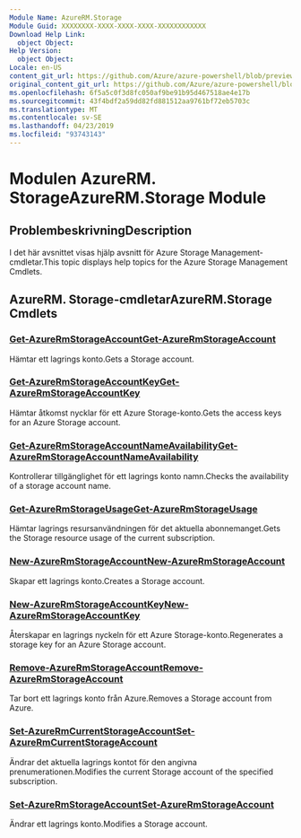```yaml
---
Module Name: AzureRM.Storage
Module Guid: XXXXXXXX-XXXX-XXXX-XXXX-XXXXXXXXXXXX
Download Help Link:
  object Object: 
Help Version:
  object Object: 
Locale: en-US
content_git_url: https://github.com/Azure/azure-powershell/blob/preview/src/ResourceManager/Storage/Stack/Commands.Management.Storage/help/AzureRM.Storage.md
original_content_git_url: https://github.com/Azure/azure-powershell/blob/preview/src/ResourceManager/Storage/Stack/Commands.Management.Storage/help/AzureRM.Storage.md
ms.openlocfilehash: 6f5a5c0f3d8fc050af9be91b95d467518ae4e17b
ms.sourcegitcommit: 43f4bdf2a59dd82fd881512aa9761bf72eb5703c
ms.translationtype: MT
ms.contentlocale: sv-SE
ms.lasthandoff: 04/23/2019
ms.locfileid: "93743143"
---
```

# <span data-ttu-id="c2104-101">Modulen AzureRM. Storage</span><span class="sxs-lookup"><span data-stu-id="c2104-101">AzureRM.Storage Module</span></span>
## <span data-ttu-id="c2104-102">Problembeskrivning</span><span class="sxs-lookup"><span data-stu-id="c2104-102">Description</span></span>
<span data-ttu-id="c2104-103">I det här avsnittet visas hjälp avsnitt för Azure Storage Management-cmdletar.</span><span class="sxs-lookup"><span data-stu-id="c2104-103">This topic displays help topics for the Azure Storage Management Cmdlets.</span></span>

## <span data-ttu-id="c2104-104">AzureRM. Storage-cmdletar</span><span class="sxs-lookup"><span data-stu-id="c2104-104">AzureRM.Storage Cmdlets</span></span>
### [<span data-ttu-id="c2104-105">Get-AzureRmStorageAccount</span><span class="sxs-lookup"><span data-stu-id="c2104-105">Get-AzureRmStorageAccount</span></span>](Get-AzureRmStorageAccount.md)
<span data-ttu-id="c2104-106">Hämtar ett lagrings konto.</span><span class="sxs-lookup"><span data-stu-id="c2104-106">Gets a Storage account.</span></span>

### [<span data-ttu-id="c2104-107">Get-AzureRmStorageAccountKey</span><span class="sxs-lookup"><span data-stu-id="c2104-107">Get-AzureRmStorageAccountKey</span></span>](Get-AzureRmStorageAccountKey.md)
<span data-ttu-id="c2104-108">Hämtar åtkomst nycklar för ett Azure Storage-konto.</span><span class="sxs-lookup"><span data-stu-id="c2104-108">Gets the access keys for an Azure Storage account.</span></span>

### [<span data-ttu-id="c2104-109">Get-AzureRmStorageAccountNameAvailability</span><span class="sxs-lookup"><span data-stu-id="c2104-109">Get-AzureRmStorageAccountNameAvailability</span></span>](Get-AzureRmStorageAccountNameAvailability.md)
<span data-ttu-id="c2104-110">Kontrollerar tillgänglighet för ett lagrings konto namn.</span><span class="sxs-lookup"><span data-stu-id="c2104-110">Checks the availability of a storage account name.</span></span>

### [<span data-ttu-id="c2104-111">Get-AzureRmStorageUsage</span><span class="sxs-lookup"><span data-stu-id="c2104-111">Get-AzureRmStorageUsage</span></span>](Get-AzureRmStorageUsage.md)
<span data-ttu-id="c2104-112">Hämtar lagrings resursanvändningen för det aktuella abonnemanget.</span><span class="sxs-lookup"><span data-stu-id="c2104-112">Gets the Storage resource usage of the current subscription.</span></span>

### [<span data-ttu-id="c2104-113">New-AzureRmStorageAccount</span><span class="sxs-lookup"><span data-stu-id="c2104-113">New-AzureRmStorageAccount</span></span>](New-AzureRmStorageAccount.md)
<span data-ttu-id="c2104-114">Skapar ett lagrings konto.</span><span class="sxs-lookup"><span data-stu-id="c2104-114">Creates a Storage account.</span></span>

### [<span data-ttu-id="c2104-115">New-AzureRmStorageAccountKey</span><span class="sxs-lookup"><span data-stu-id="c2104-115">New-AzureRmStorageAccountKey</span></span>](New-AzureRmStorageAccountKey.md)
<span data-ttu-id="c2104-116">Återskapar en lagrings nyckeln för ett Azure Storage-konto.</span><span class="sxs-lookup"><span data-stu-id="c2104-116">Regenerates a storage key for an Azure Storage account.</span></span>

### [<span data-ttu-id="c2104-117">Remove-AzureRmStorageAccount</span><span class="sxs-lookup"><span data-stu-id="c2104-117">Remove-AzureRmStorageAccount</span></span>](Remove-AzureRmStorageAccount.md)
<span data-ttu-id="c2104-118">Tar bort ett lagrings konto från Azure.</span><span class="sxs-lookup"><span data-stu-id="c2104-118">Removes a Storage account from Azure.</span></span>

### [<span data-ttu-id="c2104-119">Set-AzureRmCurrentStorageAccount</span><span class="sxs-lookup"><span data-stu-id="c2104-119">Set-AzureRmCurrentStorageAccount</span></span>](Set-AzureRmCurrentStorageAccount.md)
<span data-ttu-id="c2104-120">Ändrar det aktuella lagrings kontot för den angivna prenumerationen.</span><span class="sxs-lookup"><span data-stu-id="c2104-120">Modifies the current Storage account of the specified subscription.</span></span>

### [<span data-ttu-id="c2104-121">Set-AzureRmStorageAccount</span><span class="sxs-lookup"><span data-stu-id="c2104-121">Set-AzureRmStorageAccount</span></span>](Set-AzureRmStorageAccount.md)
<span data-ttu-id="c2104-122">Ändrar ett lagrings konto.</span><span class="sxs-lookup"><span data-stu-id="c2104-122">Modifies a Storage account.</span></span>

